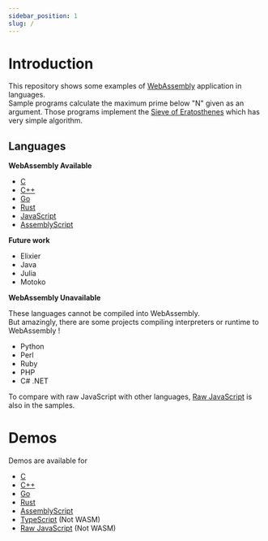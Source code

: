 ```yaml
---
sidebar_position: 1
slug: /
---
```


# Introduction

This repository shows some examples of [WebAssembly](https://webassembly.org/) application in languages.  
Sample programs calculate the maximum prime below "N" given as an argument. Those programs implement the [Sieve of Eratosthenes](https://en.wikipedia.org/wiki/Sieve_of_Eratosthenes) which has very simple algorithm.

## Languages

**WebAssembly Available**

-   [C](/category/c)
-   [C++](/category/c-1)
-   [Go](/category/go)
-   [Rust](/category/rust)
-   [JavaScript](/category/javascript)
-   [AssemblyScript](/category/assemblyscript)

**Future work**

-   Elixier
-   Java
-   Julia
-   Motoko

**WebAssembly Unavailable**

These languages cannot be compiled into WebAssembly.  
But amazingly, there are some projects compiling interpreters or runtime to WebAssembly !

-   Python
-   Perl
-   Ruby
-   PHP
-   C# .NET

To compare with raw JavaScript with other languages, [Raw JavaScript](/run-raw-javascript) is also in the samples.

# Demos

Demos are available for

-   [C](pathname:///webassembly-examples-eratosthenes/demos/c/)
-   [C++](pathname:///webassembly-examples-eratosthenes/demos/cpp/)
-   [Go](pathname:///webassembly-examples-eratosthenes/demos/go/)
-   [Rust](pathname:///webassembly-examples-eratosthenes/demos/rust/)
-   [AssemblyScript](pathname:///webassembly-examples-eratosthenes/demos/assemblyscript/)
-   [TypeScript](pathname:///webassembly-examples-eratosthenes/demos/typescript/) (Not WASM)
-   [Raw JavaScript](pathname:///webassembly-examples-eratosthenes/demos/raw-javascript/) (Not WASM)
